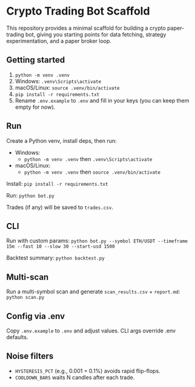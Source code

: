 # Crypto Trading Bot Scaffold

This repository provides a minimal scaffold for building a crypto paper-trading bot, giving you starting points for data fetching, strategy experimentation, and a paper broker loop.

## Getting started

1. `python -m venv .venv`
2. Windows: `.venv\Scripts\activate`
3. macOS/Linux: `source .venv/bin/activate`
4. `pip install -r requirements.txt`
5. Rename `.env.example` to `.env` and fill in your keys (you can keep them empty for now).

## Run
Create a Python venv, install deps, then run:
- Windows:
  - `python -m venv .venv` then `.venv\Scripts\activate`
- macOS/Linux:
  - `python -m venv .venv` then `source .venv/bin/activate`

Install:
`pip install -r requirements.txt`

Run:
`python bot.py`

Trades (if any) will be saved to `trades.csv`.

## CLI
Run with custom params:
`python bot.py --symbol ETH/USDT --timeframe 15m --fast 10 --slow 30 --start-usd 1500`

Backtest summary:
`python backtest.py`

## Multi-scan
Run a multi-symbol scan and generate `scan_results.csv` + `report.md`:
`python scan.py`

## Config via .env
Copy `.env.example` to `.env` and adjust values. CLI args override .env defaults.

## Noise filters
- `HYSTERESIS_PCT` (e.g., 0.001 = 0.1%) avoids rapid flip-flops.
- `COOLDOWN_BARS` waits N candles after each trade.
